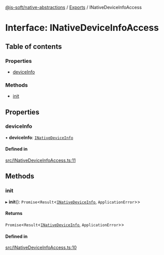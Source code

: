 [@js-soft/native-abstractions](../README.md) / [Exports](../modules.md) / INativeDeviceInfoAccess

# Interface: INativeDeviceInfoAccess

## Table of contents

### Properties

- [deviceInfo](INativeDeviceInfoAccess.md#deviceinfo)

### Methods

- [init](INativeDeviceInfoAccess.md#init)

## Properties

### deviceInfo

• **deviceInfo**: [`INativeDeviceInfo`](INativeDeviceInfo.md)

#### Defined in

[src/INativeDeviceInfoAccess.ts:11](https://github.com/js-soft/ts-native-access/blob/93dbc36/packages/abstractions/src/INativeDeviceInfoAccess.ts#L11)

## Methods

### init

▸ **init**(): `Promise`<`Result`<[`INativeDeviceInfo`](INativeDeviceInfo.md), `ApplicationError`\>\>

#### Returns

`Promise`<`Result`<[`INativeDeviceInfo`](INativeDeviceInfo.md), `ApplicationError`\>\>

#### Defined in

[src/INativeDeviceInfoAccess.ts:10](https://github.com/js-soft/ts-native-access/blob/93dbc36/packages/abstractions/src/INativeDeviceInfoAccess.ts#L10)
